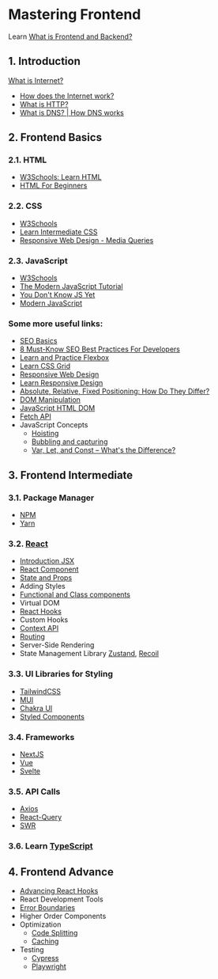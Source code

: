 # Mastering Frontend

Learn [What is Frontend and Backend?](https://www.geeksforgeeks.org/frontend-vs-backend/)

## <a name ="01"></a>1.	__Introduction__
[What is Internet?](https://roadmap.sh/guides/what-is-internet)
- [How does the Internet work?](https://developer.mozilla.org/en-US/docs/Learn/Common_questions/Web_mechanics/How_does_the_Internet_work)
- [What is HTTP?](https://developer.mozilla.org/en-US/docs/Web/HTTP/Overview)
- [What is DNS? | How DNS works](https://www.cloudflare.com/en-gb/learning/dns/what-is-dns/)

## <a name ="02"></a>2.	__Frontend Basics__
### 2.1. HTML
  - [W3Schools: Learn HTML](https://www.w3schools.com/html)
  - [HTML For Beginners](https://html.com/)
### 2.2. CSS
  - [W3Schools](https://www.w3schools.com/css)
  - [Learn Intermediate CSS](https://www.codecademy.com/learn/learn-intermediate-css)
  - [Responsive Web Design - Media Queries](https://www.w3schools.com/css/css_rwd_mediaqueries.asp)
### 2.3. JavaScript
  - [W3Schools](https://www.w3schools.com/js)
  - [The Modern JavaScript Tutorial](https://javascript.info/)
  - [You Don't Know JS Yet](https://github.com/getify/You-Dont-Know-JS)
  - [Modern JavaScript](https://www.w3schools.com/js/js_es6.asp)

### Some more useful links:
- [SEO Basics](https://developers.google.com/search/docs)
- [8 Must-Know SEO Best Practices For Developers](https://neilpatel.com/blog/seo-developers/)
- [Learn and Practice Flexbox](https://flexboxfroggy.com/)
- [Learn CSS Grid](https://cssgrid.io/)
- [Responsive Web Design](https://www.w3schools.com/css/css_rwd_intro.asp)
- [Learn Responsive Design](https://web.dev/learn/design/)
- [Absolute, Relative, Fixed Positioning: How Do They Differ?](https://css-tricks.com/absolute-relative-fixed-positioining-how-do-they-differ/)
- [DOM Manipulation](https://javascript.info/dom-nodes)
- [JavaScript HTML DOM](https://www.w3schools.com/js/js_htmldom.asp)
- [Fetch API](https://developer.mozilla.org/en-US/docs/Web/API/Fetch_API)
- JavaScript Concepts
  - [Hoisting](https://developer.mozilla.org/en-US/docs/Glossary/Hoisting)
  - [Bubbling and capturing](https://javascript.info/bubbling-and-capturing)
  - [Var, Let, and Const – What's the Difference?](https://www.freecodecamp.org/news/var-let-and-const-whats-the-difference/)

## <a name ="03"></a>3.	__Frontend Intermediate__

### 3.1. Package Manager
  - [NPM](https://github.com/workshopper/how-to-npm)
  - [Yarn](https://classic.yarnpkg.com/en/docs/getting-started)
  
### 3.2. [React](https://reactjs.org/)
  - [Introduction JSX](https://reactjs.org/docs/introducing-jsx.html)
  - [React Component](https://reactjs.org/docs/react-component.html)
  - [State and Props](https://stackoverflow.com/questions/27991366/what-is-the-difference-between-state-and-props-in-react)
  - Adding Styles
  - [Functional and Class components](https://www.robinwieruch.de/react-component-types/)
  - Virtual DOM
  - [React Hooks](https://reactjs.org/docs/hooks-intro.html)
  - Custom Hooks
  - [Context API](https://reactjs.org/docs/context.html)
  - [Routing](https://reactrouter.com/en/main/start/overview)
  - Server-Side Rendering
  - State Management Library [Zustand](https://github.com/pmndrs/zustand), [Recoil](https://recoiljs.org/)

### 3.3. UI Libraries for Styling
  - [TailwindCSS](https://tailwindcss.com/)
  - [MUI](https://mui.com/material-ui/getting-started/installation/)
  - [Chakra UI](https://chakra-ui.com/getting-started)
  - [Styled Components](https://styled-components.com/)

### 3.4. Frameworks
  - [NextJS](https://nextjs.org/)
  - [Vue](https://vuejs.org/)
  - [Svelte](https://svelte.dev/)
  
### 3.5. API Calls
  - [Axios](https://axios-http.com/docs/intro)
  - [React-Query](https://github.com/TanStack/query)
  - [SWR](https://swr.vercel.app/)
 
### 3.6. Learn [TypeScript](https://www.typescriptlang.org/)

## <a name ="04"></a>4.	__Frontend Advance__
  - [Advancing React Hooks](https://www.freecodecamp.org/news/code-react-hooks/)
  - React Development Tools
  - [Error Boundaries](https://blog.logrocket.com/react-error-handling-react-error-boundary/)
  - Higher Order Components
  - Optimization
    - [Code Splitting](https://www.geeksforgeeks.org/code-splitting-in-react/)
    - [Caching](https://css-tricks.com/render-caching-for-react/)
  - Testing
    - [Cypress](https://www.cypress.io/)
    - [Playwright](https://playwright.dev/)
